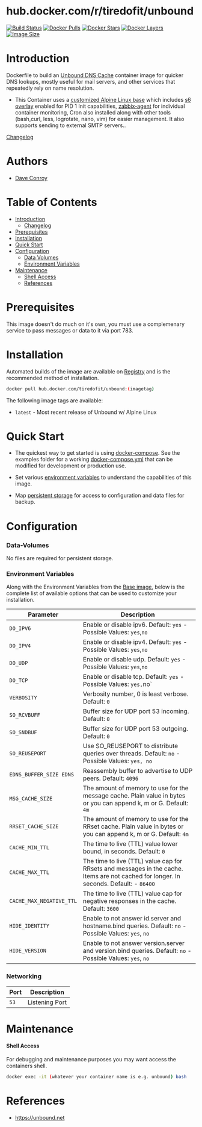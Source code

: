 # hub.docker.com/r/tiredofit/unbound

[![Build Status](https://img.shields.io/docker/build/tiredofit/unbound.svg)](https://hub.docker.com/r/tiredofit/unbound)
[![Docker Pulls](https://img.shields.io/docker/pulls/tiredofit/unbound.svg)](https://hub.docker.com/r/tiredofit/unbound)
[![Docker Stars](https://img.shields.io/docker/stars/tiredofit/unbound.svg)](https://hub.docker.com/r/tiredofit/unbound)
[![Docker Layers](https://images.microbadger.com/badges/image/tiredofit/unbound.svg)](https://microbadger.com/images/tiredofit/unbound)
[![Image Size](https://img.shields.io/microbadger/image-size/tiredofit/unbound.svg)](https://microbadger.com/images/tiredofit/unbound)

# Introduction

Dockerfile to build an [Unbound DNS Cache](https://unbound.net) container image for quicker DNS lookups, mostly useful for mail servers, and other services that repeatedly rely on name resolution.

* This Container uses a [customized Alpine Linux base](https://hub.docker.com/r/tiredofit/alpine) which includes [s6 overlay](https://github.com/just-containers/s6-overlay) enabled for PID 1 Init capabilities, [zabbix-agent](https://zabbix.org) for individual container monitoring, Cron also installed along with other tools (bash,curl, less, logrotate, nano, vim) for easier management. It also supports sending to external SMTP servers..



[Changelog](CHANGELOG.md)

# Authors

- [Dave Conroy](https://github.com/tiredofit/)

# Table of Contents

- [Introduction](#introduction)
    - [Changelog](CHANGELOG.md)
- [Prerequisites](#prerequisites)
- [Installation](#installation)
- [Quick Start](#quick-start)
- [Configuration](#configuration)
    - [Data Volumes](#data-volumes)
    - [Environment Variables](#environmentvariables)   
- [Maintenance](#maintenance)
    - [Shell Access](#shell-access)
   - [References](#references)

# Prerequisites

This image doesn't do much on it's own, you must use a complemenary service to pass messages or data to it via port 783.


# Installation

Automated builds of the image are available on [Registry](https://hub.docker.com/tiredofit/unbound) and is the recommended method of installation.


```bash
docker pull hub.docker.com/tiredofit/unbound:(imagetag)
```

The following image tags are available:
* `latest` - Most recent release of Unbound w/ Alpine Linux

# Quick Start

* The quickest way to get started is using [docker-compose](https://docs.docker.com/compose/). See the examples folder for a working [docker-compose.yml](examples/docker-compose.yml) that can be modified for development or production use.

* Set various [environment variables](#environment-variables) to understand the capabilities of this image.
* Map [persistent storage](#data-volumes) for access to configuration and data files for backup.


# Configuration

### Data-Volumes

No files are required for persistent storage.

### Environment Variables

Along with the Environment Variables from the [Base image](https://hub.docker.com/r/tiredofit/alpine), below is the complete list of available options that can be used to customize your installation.

| Parameter | Description | 
|-----------|-------------|
| `DO_IPV6` | Enable or disable ipv6. Default: `yes` - Possible Values: `yes`,`no` |
| `DO_IPV4` | Enable or disable ipv4. Default: `yes` - Possible Values: `yes`,`no` |
| `DO_UDP` | Enable or disable udp. Default: `yes` - Possible Values: `yes`,`no` |
| `DO_TCP` | Enable or disable tcp. Default: `yes` - Possible Values: `yes,`no` |
| `VERBOSITY` | Verbosity number, 0 is least verbose. Default: `0` |
| `SO_RCVBUFF` | Buffer size for UDP port 53 incoming. Default: `0` |
| `SO_SNDBUF` | Buffer size for UDP port 53 outgoing. Default: `0` |
| `SO_REUSEPORT` | Use SO_REUSEPORT to distribute queries over threads. Default: `no` - Possible Values: `yes, no` |
| `EDNS_BUFFER_SIZE EDNS` | Reassembly buffer to advertise to UDP peers. Default: `4096` |
| `MSG_CACHE_SIZE` | The amount of memory to use for the message cache. Plain value in bytes or you can append k, m or G. Default: `4m` |
| `RRSET_CACHE_SIZE` | The amount of memory to use for the RRset cache. Plain value in bytes or you can append k, m or G. Default: `4m` |
| `CACHE_MIN_TTL` | The time to live (TTL) value lower bound, in seconds. Default: `0` |
| `CACHE_MAX_TTL` | The time to live (TTL) value cap for RRsets and messages in the cache. Items are not cached for longer. In seconds. Default: - `86400`  |
| `CACHE_MAX_NEGATIVE_TTL` | The time to live (TTL) value cap for negative responses in the cache. Default: `3600`  |
| `HIDE_IDENTITY` | Enable to not answer id.server and hostname.bind queries. Default: `no` - Possible Values: `yes`, `no` |
| `HIDE_VERSION` | Enable to not answer version.server and version.bind queries. Default: `no` - Possible Values: `yes`, `no` | 


### Networking

| Port | Description |
|-----------|-------------|
| `53` | Listening Port |

# Maintenance

#### Shell Access

For debugging and maintenance purposes you may want access the containers shell. 

```bash
docker exec -it (whatever your container name is e.g. unbound) bash
```

# References

* https://unbound.net




